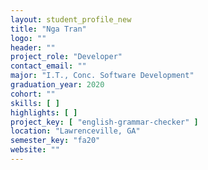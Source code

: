 ```yaml
---
layout: student_profile_new
title: "Nga Tran"
logo: ""
header: ""
project_role: "Developer"
contact_email: ""
major: "I.T., Conc. Software Development"
graduation_year: 2020
cohort: ""
skills: [ ]
highlights: [ ]
project_key: [ "english-grammar-checker" ]
location: "Lawrenceville, GA"
semester_key: "fa20"
website: ""
---
```

